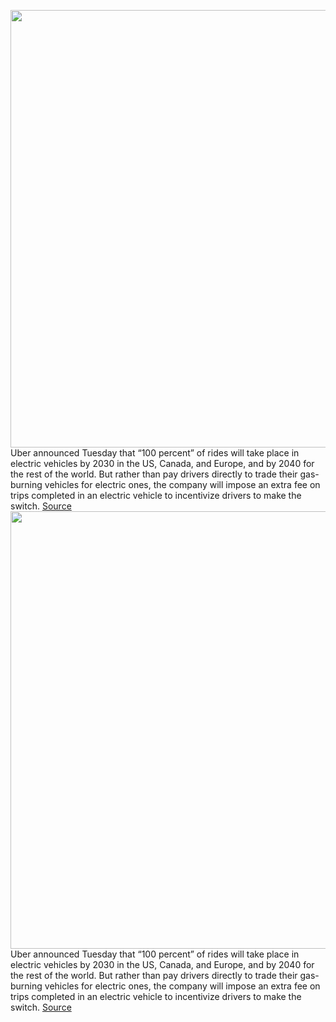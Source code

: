 <img src='https://cdn.vox-cdn.com/thumbor/vqM07fkDDqSCqZCGzzjB0Bi2aYY=/0x0:2040x1360/1200x800/filters:focal(857x517:1183x843)/cdn.vox-cdn.com/uploads/chorus_image/image/67370399/acastro_180927_1777_uber_0001.0.jpg' width='700px' /><br/>
Uber announced Tuesday that “100 percent” of rides will take place in electric vehicles by 2030 in the US, Canada, and Europe, and by 2040 for the rest of the world. But rather than pay drivers directly to trade their gas-burning vehicles for electric ones, the company will impose an extra fee on trips completed in an electric vehicle to incentivize drivers to make the switch.
<a href='https://www.theverge.com/2020/9/8/21427196/uber-promise-100-percent-electric-vehicle-ev-2030'> Source <a/><img src='https://cdn.vox-cdn.com/thumbor/vqM07fkDDqSCqZCGzzjB0Bi2aYY=/0x0:2040x1360/1200x800/filters:focal(857x517:1183x843)/cdn.vox-cdn.com/uploads/chorus_image/image/67370399/acastro_180927_1777_uber_0001.0.jpg' width='700px' /><br/>
Uber announced Tuesday that “100 percent” of rides will take place in electric vehicles by 2030 in the US, Canada, and Europe, and by 2040 for the rest of the world. But rather than pay drivers directly to trade their gas-burning vehicles for electric ones, the company will impose an extra fee on trips completed in an electric vehicle to incentivize drivers to make the switch.
<a href='https://www.theverge.com/2020/9/8/21427196/uber-promise-100-percent-electric-vehicle-ev-2030'> Source <a/>